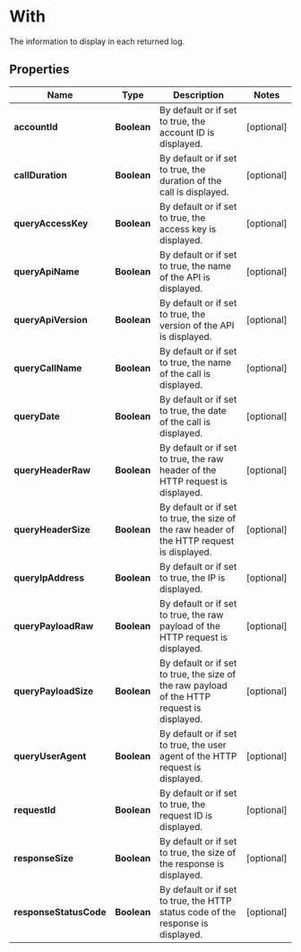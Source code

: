 

# With

The information to display in each returned log.

## Properties

| Name | Type | Description | Notes |
|------------ | ------------- | ------------- | -------------|
|**accountId** | **Boolean** | By default or if set to true, the account ID is displayed. |  [optional] |
|**callDuration** | **Boolean** | By default or if set to true, the duration of the call is displayed. |  [optional] |
|**queryAccessKey** | **Boolean** | By default or if set to true, the access key is displayed. |  [optional] |
|**queryApiName** | **Boolean** | By default or if set to true, the name of the API is displayed. |  [optional] |
|**queryApiVersion** | **Boolean** | By default or if set to true, the version of the API is displayed. |  [optional] |
|**queryCallName** | **Boolean** | By default or if set to true, the name of the call is displayed. |  [optional] |
|**queryDate** | **Boolean** | By default or if set to true, the date of the call is displayed. |  [optional] |
|**queryHeaderRaw** | **Boolean** | By default or if set to true, the raw header of the HTTP request is displayed. |  [optional] |
|**queryHeaderSize** | **Boolean** | By default or if set to true, the size of the raw header of the HTTP request is displayed. |  [optional] |
|**queryIpAddress** | **Boolean** | By default or if set to true, the IP is displayed. |  [optional] |
|**queryPayloadRaw** | **Boolean** | By default or if set to true, the raw payload of the HTTP request is displayed. |  [optional] |
|**queryPayloadSize** | **Boolean** | By default or if set to true, the size of the raw payload of the HTTP request is displayed. |  [optional] |
|**queryUserAgent** | **Boolean** | By default or if set to true, the user agent of the HTTP request is displayed. |  [optional] |
|**requestId** | **Boolean** | By default or if set to true, the request ID is displayed. |  [optional] |
|**responseSize** | **Boolean** | By default or if set to true, the size of the response is displayed. |  [optional] |
|**responseStatusCode** | **Boolean** | By default or if set to true, the HTTP status code of the response is displayed. |  [optional] |



